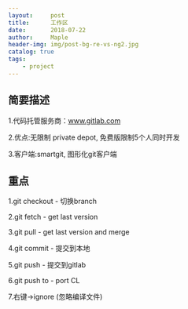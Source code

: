```yaml
---
layout:     post
title:      工作区
date:       2018-07-22
author:     Maple
header-img: img/post-bg-re-vs-ng2.jpg
catalog: true
tags:
    - project
---
```


## 简要描述
1.代码托管服务商：www.gitlab.com

2.优点:无限制 private depot, 免费版限制5个人同时开发

3.客户端:smartgit, 图形化git客户端

## 重点
1.git checkout - 切换branch

2.git fetch - get last version

3.git pull - get last version and merge


4.git commit - 提交到本地

5.git push - 提交到gitlab

6.git push to - port CL

7.右键->ignore (忽略编译文件)
